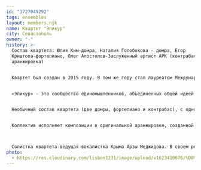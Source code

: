 ```yaml
---
id: "3727049292"
tags: ensembles
layout: members.njk
name: Квартет "Эпикур"
city: Севастополь
owner: "-"
history: >-
  Состав квартета: Юлия Ким-домра, Наталия Голобокова - домра, Егор
  Криштопа-фортепиано, Олег Апостолов-Заслуженный артист АРК (контрабас,
  аранжировка)


  Квартет был создан в 2015 году. В том же году стал лауреатом Международного фестиваля-конкурса «Самородки».


  «Эпикур» - это сообщество единомышленников, объединенных общей идеей исполнения качественной оригинальной, классической, джазовой, фольклорной музыки.


  Необычный состав квартета (две домры, фортепиано и контрабас), с одной стороны, привлекает к себе внимание своей оригинальностью, с другой, дает неограниченные возможности для творчества.


  Коллектив исполняет композиции в оригинальной аранжировке, созданной непосредственно для квартета «Эпикур» одним из участников ансамбля, что позволяет видеть возможности этого коллектива как бы изнутри и использовать их на 100%.



  Солистка квартета-ведущая вокалистка Крыма Арзы Меджидова. В своем репертуаре квартет имеет несколько музыкальных программ разной тематики: «Популярная классика», «От Вивальди до джаза», «Волшебное бельканто Италии», «У истоков».
photo:
  - https://res.cloudinary.com/lisbon1231/image/upload/v1623410676/%D0%A1%D0%BD%D0%B8%D0%BC%D0%BE%D0%BA_%D1%8D%D0%BA%D1%80%D0%B0%D0%BD%D0%B0_2021-06-11_%D0%B2_14.24.32_xalrua.png
---
```

